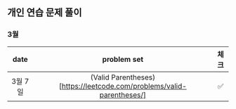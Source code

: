 ## 개인 연습 문제 풀이

### 3월
| date       | problem set          | 체크 |
| :----------: | :--------------------: | :----: |
|3월 7일| (Valid Parentheses)[https://leetcode.com/problems/valid-parentheses/] | ✅ |
